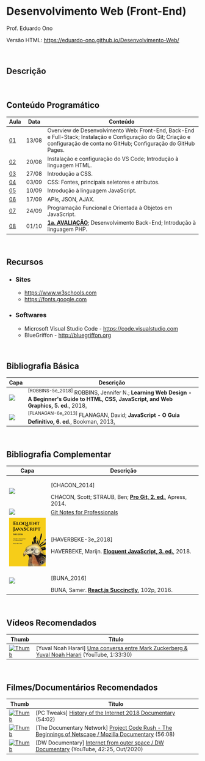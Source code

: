 # Desenvolvimento Web (Front-End)

Prof. Eduardo Ono

Versão HTML: https://eduardo-ono.github.io/Desenvolvimento-Web/

<br>

## Descrição

<br>

## Conteúdo Programático

| Aula | Data  | Conteúdo |
| ---  | ---   | ---      |
| [01][] | 13/08 | Overview de Desenvolvimento Web: Front-End, Back-End e Full-Stack; Instalação e Configuração do Git; Criação e configuração de conta no GitHub; Configuração do GitHub Pages.
| [02][] | 20/08 | Instalação e configuração do VS Code; Introdução à linguagem HTML.
| [03][] | 27/08 | Introdução a CSS.
| [04][] | 03/09 | CSS: Fontes, principais seletores e atributos.
| [05][] | 10/09 | Introdução à linguagem JavaScript.
| [06][] | 17/09 | APIs, JSON, AJAX.
| [07][] | 24/09 | Programação Funcional e Orientada à Objetos em JavaScript.
| [08][] | 01/10 | [__1a. AVALIAÇÃO__](./avaliacoes/README.md#2021_1-GTADS2AN); Desenvolvimento Back-End; Introdução à linguagem PHP.

[01]: ./aulas/README.md#aula-01
[02]: ./aulas/README.md#aula-02
[03]: ./aulas/README.md#aula-03
[04]: ./aulas/README.md#aula-04
[05]: ./aulas/README.md#aula-05
[06]: ./aulas/README.md#aula-06
[07]: ./aulas/README.md#aula-07
[08]: ./aulas/README.md#aula-08

<br>

## Recursos

* ### Sites

  * https://www.w3schools.com
  * https://fonts.google.com

* ### Softwares

  * Microsoft Visual Studio Code - https://code.visualstudio.com
  * BlueGriffon - http://bluegriffon.org

<br>

## Bibliografia Básica

| Capa | Descrição |
| ---  | --- |
| <img src="https://images-na.ssl-images-amazon.com/images/I/51iVcZUGuoL._SX408_BO1,204,203,200_.jpg" width="100px"> | <sup>[ROBBINS-5e_2018]</sup> ROBBINS, Jennifer N.; __Learning Web Design - A Beginner's Guide to HTML, CSS, JavaScript, and Web Graphics, 5. ed.__, 2018[.](https://app.box.com/s/thfya26nnxo8gwbwo09qjfwq83n96m4a)
| <img src="https://m.media-amazon.com/images/I/51w53T12s8L.jpg" width="100px"> | <sup>[FLANAGAN-6e_2013]</sup> FLANAGAN, David; __JavaScript - O Guia Definitivo, 6. ed.__, Bookman, 2013[.](https://app.box.com/s/1nud9latis2zqn63f3ycsj0nv7zlv1mr)

<br>

## Bibliografia Complementar

| Capa | Descrição |
| ---  | ---       |
<img src="https://git-scm.com/images/progit2.png" width="100px"> | <p>[CHACON_2014]</p>CHACON, Scott; STRAUB, Ben; [__Pro Git, 2. ed.__](https://git-scm.com/book/en/v2), Apress, 2014.
<img src="https://goalkicker.com/GitBook/GitGrow.png" width="100px"> | [Git Notes for Professionals](https://goalkicker.com/GitBook/)
<img src="./referencias/capas/haverbeke-3e_2018.jpg" width="100px"> | <p>[HAVERBEKE-3e_2018]</p>HAVERBEKE, Marijn. [__Eloquent JavaScript, 3. ed.__](https://archive.org/details/2018eloquentjavascript), 2018.
<img src="https://cdn.syncfusion.com/content/images/downloads/ebook/react-succinctly.png" width="100px"> | <p>[BUNA_2016]</p>BUNA, Samer. [__React.js Succinctly__](https://www.syncfusion.com/ebooks/reactjs_succinctly), 102p, 2016.

<br>

## Vídeos Recomendados

| Thumb | Título |
| --- | --- |
| [![Thumb](https://img.youtube.com/vi/Boj9eD0Wug8/default.jpg)](https://youtu.be/Boj9eD0Wug8) | [Yuval Noah Harari] [Uma conversa entre Mark Zuckerberg & Yuval Noah Harari](https://www.youtube.com/watch?v=Boj9eD0Wug8) (YouTube, 1:33:30)

<br>

## Filmes/Documentários Recomendados

| Thumb | Título |
| --- | --- |
[![Thumb](https://img.youtube.com/vi/ILQeXZTOpkw/default.jpg)](https://youtu.be/ILQeXZTOpkw) | [PC Tweaks] [History of the Internet 2018 Documentary](https://www.youtube.com/watch?v=ILQeXZTOpkw) (54:02)
[![Thumb](https://img.youtube.com/vi/4Q7FTjhvZ7Y/default.jpg)](https://youtu.be/4Q7FTjhvZ7Y) | [The Documentary Network] [Project Code Rush - The Beginnings of Netscape / Mozilla Documentary](https://www.youtube.com/watch?v=4Q7FTjhvZ7Y) (56:08)
[![Thumb](https://img.youtube.com/vi/IsqSwMsI_mc/default.jpg)](https://youtu.be/IsqSwMsI_mc) | [DW Documentary] [Internet from outer space / DW Documentary](https://www.youtube.com/watch?v=IsqSwMsI_mc) (YouTube, 42:25, Out/2020)

<br>
